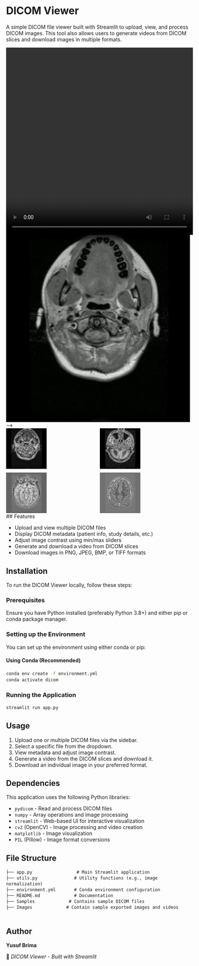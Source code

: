 # DICOM Viewer

A simple DICOM file viewer built with Streamlit to upload, view, and process DICOM images. This tool also allows users to generate videos from DICOM slices and download images in multiple formats.


<div style="display: flex; justify-content: space-between;">
  <div style="flex: 1; display: flex; justify-content: center;">
    <video width="512" height="512" controls>
      <source src="images/streamlit-app-2025-02-26-14-02-05.webm" type="video/webm">
      Your browser does not support the video tag.
    </video>
  </div>

  <div style="flex: 1; display: flex; justify-content: center;">
    <img src="images/output.gif" alt="Video Demo" style="width: 512px; height: 512px;">
  </div>
</div>


<!-- <div style="display: flex; justify-content: center;">
  <video width="512" height="512" controls>
    <source src="images/streamlit-app-2025-02-26-14-02-05.webm" type="video/webm">
    Your browser does not support the video tag.
  </video>
</div>


<!-- display the giff  within a div-->
<div style="display: flex; justify-content: center;">
  <img src="images/output.gif" alt="Video Demo" style="width: 512px; height: 512px;">
</div> -->

<!-- display 4 images in a 2x2 grid -->
<div style="display: grid; grid-template-columns: repeat(2, 1fr); gap: 10px;">
  <img src="images/brain_001.jpg" alt="Image 1" style="width: 45%; height: auto;">
  <img src="images/brain_005.jpg" alt="Image 2" style="width: 45%; height: auto;">
  <img src="images/brain_010.jpg" alt="Image 3" style="width: 45%; height: auto;">
  <img src="images/brain_017.jpg" alt="Image 4" style="width: 45%; height: auto;">
</div>
## Features

- Upload and view multiple DICOM files
- Display DICOM metadata (patient info, study details, etc.)
- Adjust image contrast using min/max sliders
- Generate and download a video from DICOM slices
- Download images in PNG, JPEG, BMP, or TIFF formats

## Installation

To run the DICOM Viewer locally, follow these steps:

### Prerequisites
Ensure you have Python installed (preferably Python 3.8+) and either pip or conda package manager.

### Setting up the Environment

You can set up the environment using either conda or pip:

#### Using Conda (Recommended)
```bash
conda env create -f environment.yml
conda activate dicom
```

### Running the Application

```bash
streamlit run app.py
```

## Usage

1. Upload one or multiple DICOM files via the sidebar.
2. Select a specific file from the dropdown.
3. View metadata and adjust image contrast.
4. Generate a video from the DICOM slices and download it.
5. Download an individual image in your preferred format.

## Dependencies

This application uses the following Python libraries:
- `pydicom` - Read and process DICOM files
- `numpy` - Array operations and image processing
- `streamlit` - Web-based UI for interactive visualization
- `cv2` (OpenCV) - Image processing and video creation
- `matplotlib` - Image visualization
- `PIL` (Pillow) - Image format conversions

## File Structure
```
├── app.py                 # Main Streamlit application
├── utils.py              # Utility functions (e.g., image normalization)
├── environment.yml       # Conda environment configuration
├── README.md             # Documentation
├── Samples             # Contains sample DICOM files
├── Images             # Contain sample exported images and videos


```

## Author

**Yusuf Brima**

🚀 *DICOM Viewer - Built with Streamlit*